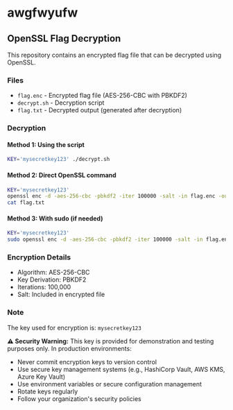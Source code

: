 # awgfwyufw

## OpenSSL Flag Decryption

This repository contains an encrypted flag file that can be decrypted using OpenSSL.

### Files

- `flag.enc` - Encrypted flag file (AES-256-CBC with PBKDF2)
- `decrypt.sh` - Decryption script
- `flag.txt` - Decrypted output (generated after decryption)

### Decryption

#### Method 1: Using the script

```bash
KEY='mysecretkey123' ./decrypt.sh
```

#### Method 2: Direct OpenSSL command

```bash
KEY='mysecretkey123'
openssl enc -d -aes-256-cbc -pbkdf2 -iter 100000 -salt -in flag.enc -out flag.txt -pass pass:"$KEY"
cat flag.txt
```

#### Method 3: With sudo (if needed)

```bash
KEY='mysecretkey123'
sudo openssl enc -d -aes-256-cbc -pbkdf2 -iter 100000 -salt -in flag.enc -out flag.txt -pass pass:"$KEY"
```

### Encryption Details

- Algorithm: AES-256-CBC
- Key Derivation: PBKDF2
- Iterations: 100,000
- Salt: Included in encrypted file

### Note

The key used for encryption is: `mysecretkey123`

**⚠️ Security Warning:** This key is provided for demonstration and testing purposes only. In production environments:
- Never commit encryption keys to version control
- Use secure key management systems (e.g., HashiCorp Vault, AWS KMS, Azure Key Vault)
- Use environment variables or secure configuration management
- Rotate keys regularly
- Follow your organization's security policies
